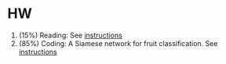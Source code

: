 # HW

1. (15%) Reading: See [instructions](1.md)
2. (85%) Coding: A Siamese network for fruit classification.  See [instructions](2.md)